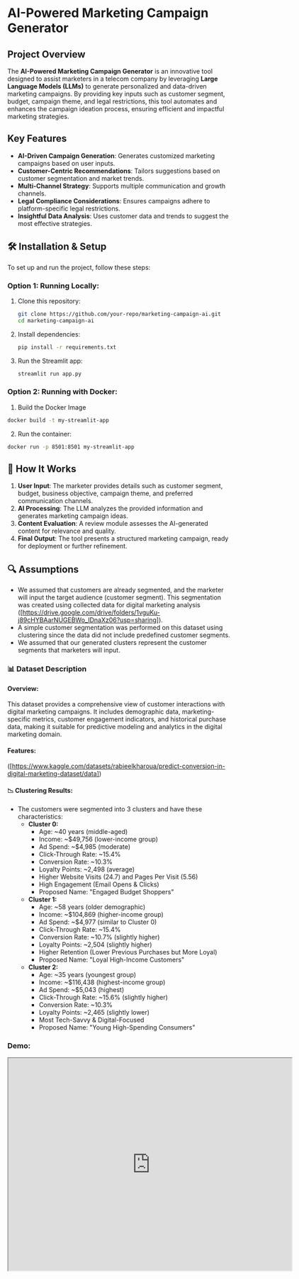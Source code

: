#  AI-Powered Marketing Campaign Generator

##  Project Overview
The **AI-Powered Marketing Campaign Generator** is an innovative tool designed to assist marketers in a telecom company by leveraging **Large Language Models (LLMs)** to generate personalized and data-driven marketing campaigns. By providing key inputs such as customer segment, budget, campaign theme, and legal restrictions, this tool automates and enhances the campaign ideation process, ensuring efficient and impactful marketing strategies.

##  Key Features
- **AI-Driven Campaign Generation**: Generates customized marketing campaigns based on user inputs.
- **Customer-Centric Recommendations**: Tailors suggestions based on customer segmentation and market trends.
- **Multi-Channel Strategy**: Supports multiple communication and growth channels.
- **Legal Compliance Considerations**: Ensures campaigns adhere to platform-specific legal restrictions.
- **Insightful Data Analysis**: Uses customer data and trends to suggest the most effective strategies.

## 🛠 Installation & Setup
To set up and run the project, follow these steps:
### Option 1: Running Locally:
1. Clone this repository:
   ```bash
   git clone https://github.com/your-repo/marketing-campaign-ai.git
   cd marketing-campaign-ai
   ```
2. Install dependencies:
   ```bash
   pip install -r requirements.txt
   ```
3. Run the Streamlit app:
   ```bash
   streamlit run app.py
   ```
### **Option 2: Running with Docker:**
1. Build the Docker Image
```bash
docker build -t my-streamlit-app
```
2. Run the container:
```bash
docker run -p 8501:8501 my-streamlit-app
```
## 🔄 How It Works
1. **User Input**: The marketer provides details such as customer segment, budget, business objective, campaign theme, and preferred communication channels.
2. **AI Processing**: The LLM analyzes the provided information and generates marketing campaign ideas.
3. **Content Evaluation**: A review module assesses the AI-generated content for relevance and quality.
4. **Final Output**: The tool presents a structured marketing campaign, ready for deployment or further refinement.

## 🔍 Assumptions
- We assumed that customers are already segmented, and the marketer will input the target audience (customer segment). This segmentation was created using collected data for digital marketing analysis ([https://drive.google.com/drive/folders/1vguKu-j89cHYBAarNUGEBWo_IDnaXz06?usp=sharing]).
- A simple customer segmentation was performed on this dataset using clustering since the data did not include predefined customer segments.
- We assumed that our generated clusters represent the customer segments that marketers will input.

### 📊 Dataset Description
 #### Overview:
This dataset provides a comprehensive view of customer interactions with digital marketing campaigns. It includes demographic data, marketing-specific metrics, customer engagement indicators, and historical purchase data, making it suitable for predictive modeling and analytics in the digital marketing domain.
 #### Features:
 ([https://www.kaggle.com/datasets/rabieelkharoua/predict-conversion-in-digital-marketing-dataset/data])
 #### 📉 Clustering Results:
 - The customers were segmented into 3 clusters and have these characteristics:
   - **Cluster 0:**
      - Age: ~40 years (middle-aged)
      - Income: ~$49,756 (lower-income group)
      - Ad Spend: ~$4,985 (moderate)
      - Click-Through Rate: ~15.4%
      - Conversion Rate: ~10.3%
      - Loyalty Points: ~2,498 (average)
      - Higher Website Visits (24.7) and Pages Per Visit (5.56)
      - High Engagement (Email Opens & Clicks)
      - Proposed Name: "Engaged Budget Shoppers"
   - **Cluster 1:**
      - Age: ~58 years (older demographic)
      - Income: ~$104,869 (higher-income group)
      - Ad Spend: ~$4,977 (similar to Cluster 0)
      - Click-Through Rate: ~15.4%
      - Conversion Rate: ~10.7% (slightly higher)
      - Loyalty Points: ~2,504 (slightly higher)
      - Higher Retention (Lower Previous Purchases but More Loyal)
      - Proposed Name: "Loyal High-Income Customers"
   - **Cluster 2:**
      - Age: ~35 years (youngest group)
      - Income: ~$116,438 (highest-income group)
      - Ad Spend: ~$5,043 (highest)
      - Click-Through Rate: ~15.6% (slightly higher)
      - Conversion Rate: ~10.3%
      - Loyalty Points: ~2,465 (slightly lower)
      - Most Tech-Savvy & Digital-Focused
      - Proposed Name: "Young High-Spending Consumers"
### Demo:
<iframe src="https://drive.google.com/file/d/1aHVDs8HQg-SDD5oV9XG6qfvK_cVGNWcR/preview" width="640" height="480" allow="autoplay"></iframe>
